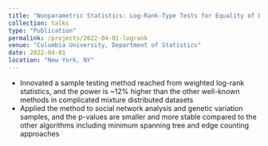 ```yaml
---
title: "Nonparametric Statistics: Log-Rank-Type Tests for Equality of Distributions in High-Dimensional Spaces"
collection: talks
type: "Publication"
permalink: /projects/2022-04-01-logrank
venue: "Columbia University, Department of Statistics"
date: 2022-04-01
location: "New York, NY"
---
```


* Innovated a sample testing method reached from weighted log-rank statistics, and the power is ~12% higher than the other well-known methods in complicated mixture distributed datasets
* Applied the method to social network analysis and genetic variation samples, and the p-values are smaller and more stable compared to the other algorithms including minimum spanning tree and edge counting approaches